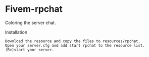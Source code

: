 # Fivem-rpchat
Coloring the server chat.


Installation

    Download the resource and copy the files to resources/rpchat.
    Open your server.cfg and add start rpchat to the resource list.
    (Re)start your server.
